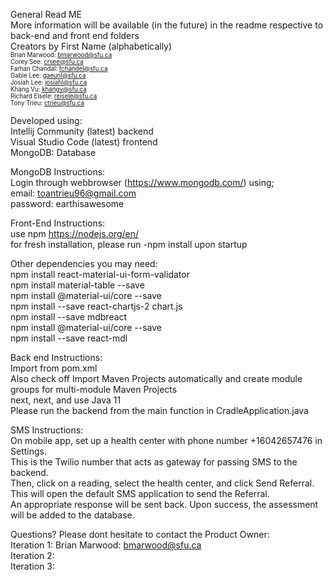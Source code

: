 General Read ME <br>
More information will be available (in the future) in the readme respective to back-end and front end folders
<br>
Creators by First Name (alphabetically) <br>
<sub><sup>
Brian Marwood: bmarwood@sfu.ca<br>
Corey See: crsee@sfu.ca<br>
Farhan Chandal: fchandel@sfu.ca<br>
Gabie Lee: gaeunl@sfu.ca <br>
Josiah Lee: josiahl@sfu.ca <br>
Khang Vu: khangv@sfu.ca <br>
Richard Elsele: reisele@sfu.ca <br>
Tony Trieu: ctrieu@sfu.ca <br>
</sub></sup>

Developed using:<br>
Intellij Community (latest) backend <br>
Visual Studio Code (latest) frontend <br>
MongoDB: Database <br>

MongoDB Instructions: <br>
Login through webbrowser (https://www.mongodb.com/) using;<br>
email: toantrieu96@gmail.com<br>
password: earthisawesome<br>

Front-End Instructions: <br>
use npm https://nodejs.org/en/<br>
for fresh installation, please run -npm install upon startup

Other dependencies you may need:<br>
npm install react-material-ui-form-validator<br>
npm install material-table --save<br>
npm install @material-ui/core --save<br>
npm install --save react-chartjs-2 chart.js<br>
npm install --save mdbreact<br>
npm install @material-ui/core --save <br>
npm install --save react-mdl <br>

Back end Instructions: <br>
Import from pom.xml<br>
Also check off Import Maven Projects automatically and create module groups for multi-module Maven Projects<br>
next, next, and use Java 11 <br>
Please run the backend from the main function in CradleApplication.java 

SMS Instructions: <br>
On mobile app, set up a health center with phone number +16042657476 in Settings. <br>
This is the Twilio number that acts as gateway for passing SMS to the backend. <br>
Then, click on a reading, select the health center, and click Send Referral. <br>
This will open the default SMS application to send the Referral. <br>
An appropriate response will be sent back. Upon success, the assessment will be added to the database.<br>


Questions? Please dont hesitate to contact the Product Owner:<br>
Iteration 1: Brian Marwood: bmarwood@sfu.ca <br>
Iteration 2:<br>
Iteration 3:<br>